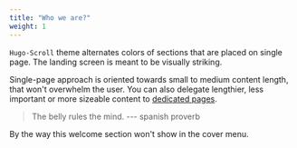 ```yaml
---
title: "Who we are?"
weight: 1
---
```


`Hugo-Scroll` theme alternates colors of sections that are placed on single page.
The landing screen is meant to be visually striking.

Single-page approach is oriented towards small to medium content length, that won't overwhelm the user.
You can also delegate lengthier, less important or more sizeable content to [dedicated pages](services).

> The belly rules the mind. --- spanish proverb

By the way this welcome section won't show in the cover menu.
